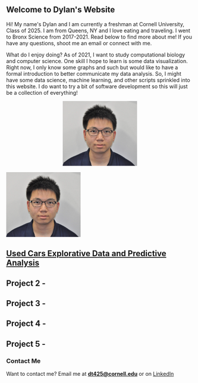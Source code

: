 ## Welcome to Dylan's Website 
Hi! My name's Dylan and I am currently a freshman at Cornell University, Class of 2025. I am from Queens, NY and I love eating and traveling. I went to Bronx Science from 2017-2021. Read below to find more about me! If you have any questions, shoot me an email or connect with me. 

What do I enjoy doing? As of 2021, I want to study computational biology and computer science. One skill I hope to learn is some data visualization. Right now, I only know some graphs and such but would like to have a formal introduction to better communicate my data analysis. So, I might have some data science, machine learning, and other scripts sprinkled into this website. I do want to try a bit of software development so this will just be a collection of everything! 

<p style="text-align:center;"><img src="pfp.jpg" alt="Me" width ="200"></p>

<img src="pfp.jpg" alt="Me" width="200" />

## [Used Cars Explorative Data and Predictive Analysis](https://github.com/DylanTom/info-final-project)

## Project 2 - 

## Project 3 - 

## Project 4 - 

## Project 5 - 


### Contact Me
Want to contact me? Email me at **dt425@cornell.edu** or on [LinkedIn](https://linkedin.com/in/dylan-tom)